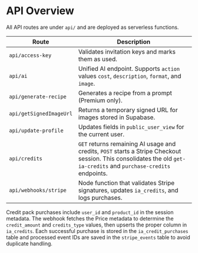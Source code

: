 # API Overview

All API routes are under `api/` and are deployed as serverless functions.

| Route | Description |
|-------|-------------|
| `api/access-key` | Validates invitation keys and marks them as used. |
| `api/ai` | Unified AI endpoint. Supports `action` values `cost`, `description`, `format`, and `image`. |
| `api/generate-recipe` | Generates a recipe from a prompt (Premium only). |
| `api/getSignedImageUrl` | Returns a temporary signed URL for images stored in Supabase. |
| `api/update-profile` | Updates fields in `public_user_view` for the current user. |
| `api/credits` | `GET` returns remaining AI usage and credits, `POST` starts a Stripe Checkout session. This consolidates the old `get-ia-credits` and `purchase-credits` endpoints. |
| `api/webhooks/stripe` | Node function that validates Stripe signatures, updates `ia_credits`, and logs purchases. |

Credit pack purchases include `user_id` and `product_id` in the session metadata. The webhook fetches the Price metadata to determine the `credit_amount` and `credits_type` values, then upserts the proper column in `ia_credits`. Each successful purchase is stored in the `ia_credit_purchases` table and processed event IDs are saved in the `stripe_events` table to avoid duplicate handling.
